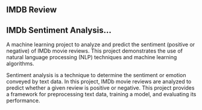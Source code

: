 ## IMDB Review 

## IMDb Sentiment Analysis...

A machine learning project to analyze and predict the sentiment (positive or negative) of IMDb movie reviews. This project demonstrates the use of natural language processing (NLP) techniques and machine learning algorithms.

Sentiment analysis is a technique to determine the sentiment or emotion conveyed by text data. In this project, IMDb movie reviews are analyzed to predict whether a given review is positive or negative. This project provides a framework for preprocessing text data, training a model, and evaluating its performance.


